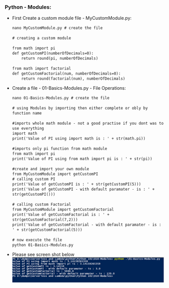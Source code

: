 ### Python - Modules:

* First Create a custom module file - MyCustomModule.py:
    
    ```
    nano MyCustomModule.py # create the file
    
    # creating a custom module

    from math import pi
    def getCustomPI(numberOfDecimals=0):
        return round(pi, numberOfDecimals)

    from math import factorial
    def getCustomFactorial(num, numberOfDecimals=0):
        return round(factorial(num), numberOfDecimals)
    
    ```
    
 * Create a file - 01-Basics-Modules.py - File Operations:
    
    ```
    nano 01-Basics-Modules.py # create the file
    
    # using Modules by importing then either complete or obly by function name

    #imports whole math module - not a good practise if you dont was to use everything
    import math
    print('Value of PI using import math is : ' + str(math.pi))

    #imports only pi function from math module
    from math import pi
    print('Value of PI using from math import pi is : ' + str(pi))

    #create and import your own module
    from MyCustomModule import getCustomPI
    # calling custom PI
    print('Value of getCustomPI is : ' + str(getCustomPI(5)))
    print('Value of getCustomPI - with default paramater - is : ' + str(getCustomPI()))

    # calling custom Factorial
    from MyCustomModule import getCustomFactorial
    print('Value of getCustomFactorial is : ' + str(getCustomFactorial(7,2)))
    print('Value of getCustomFactorial - with default paramater - is : ' + str(getCustomFactorial(5)))

    # now execute the file 
    python 01-Basics-Modules.py
    
    ```
  * Please see screen shot below
        ![Python Basics Numbers](../images/001-010-Basics-Modules.png)